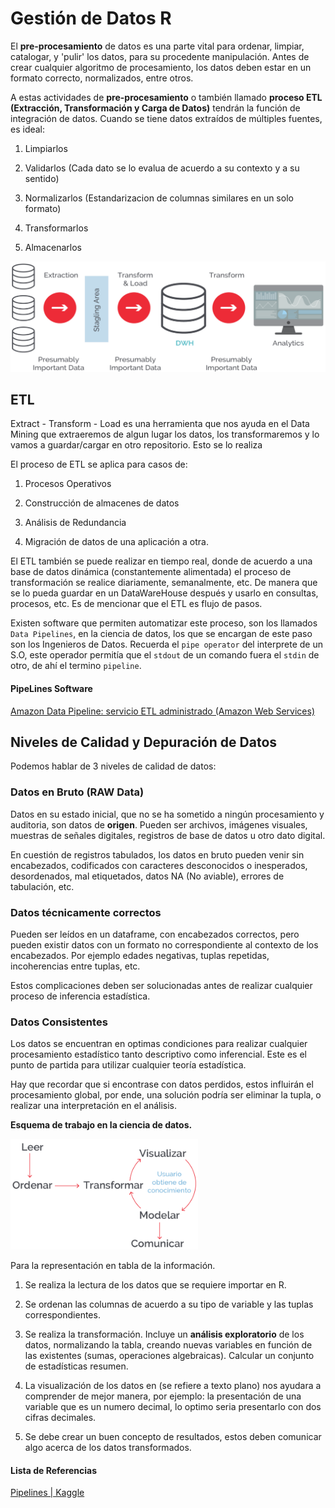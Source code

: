 # Gestión de Datos R

El **pre-procesamiento** de datos es una parte vital para ordenar, limpiar, catalogar, y 'pulir' los datos, para su procedente manipulación. Antes de crear cualquier algoritmo de procesamiento, los datos deben estar en un formato correcto, normalizados, entre otros.

A estas actividades de **pre-procesamiento** o también llamado **proceso ETL (Extracción, Transformación y Carga de Datos)** tendrán la función de integración de datos. Cuando se tiene datos extraídos de múltiples fuentes, es ideal:

1. Limpiarlos

2. Validarlos (Cada dato se lo evalua de acuerdo a su contexto y a su sentido)

3. Normalizarlos (Estandarizacion de columnas similares en un solo formato)

4. Transformarlos 

5. Almacenarlos

![](img/2022-05-04-07-00-07-image.png)

## ETL

Extract - Transform - Load es una herramienta que nos ayuda en el Data Mining que extraeremos de algun lugar los datos, los transformaremos y lo vamos a guardar/cargar en otro repositorio. Esto se lo realiza 

El proceso de ETL se aplica para casos de:

1. Procesos Operativos

2. Construcción de almacenes de datos

3. Análisis de Redundancia

4. Migración de datos de una aplicación a otra.

El ETL también se puede realizar en tiempo real, donde de acuerdo a una base de datos dinámica (constantemente alimentada) el proceso de transformación se realice diariamente, semanalmente, etc. De manera que se lo pueda guardar en un DataWareHouse después y usarlo en consultas, procesos, etc. Es de mencionar que el ETL es flujo de pasos.

Existen software que permiten automatizar este proceso, son los llamados `Data Pipelines`, en la ciencia de datos, los que se encargan de este paso son los Ingenieros de Datos.  Recuerda el `pipe operator` del interprete de un S.O, este operador permitía que el `stdout` de un comando fuera el `stdin` de otro, de ahí el termino `pipeline`.

#### PipeLines Software

[Amazon Data Pipeline: servicio ETL administrado (Amazon Web Services)](https://aws.amazon.com/es/datapipeline/)



## Niveles de Calidad y Depuración de Datos

Podemos hablar de 3 niveles de calidad de datos:

### Datos en Bruto (RAW Data)

Datos en su estado inicial, que  no se ha sometido a ningún procesamiento y auditoria, son datos de **origen**. Pueden ser archivos, imágenes visuales, muestras de señales digitales, registros de base de datos u otro dato digital.

En cuestión de registros tabulados, los datos en bruto pueden venir sin encabezados, codificados con caracteres desconocidos o inesperados, desordenados, mal etiquetados, datos NA (No aviable), errores de tabulación, etc.

### Datos técnicamente correctos

Pueden ser leídos en un dataframe, con encabezados correctos, pero pueden existir datos con un formato no correspondiente al contexto de los encabezados. Por ejemplo edades negativas, tuplas repetidas, incoherencias entre tuplas, etc.

Estos complicaciones deben ser solucionadas antes de realizar cualquier proceso de inferencia estadística.

### Datos Consistentes

Los datos se encuentran en optimas condiciones para realizar cualquier procesamiento estadístico tanto descriptivo como inferencial. Este es el punto de partida para utilizar cualquier teoría estadística.

Hay que recordar que si encontrase con datos perdidos, estos influirán el procesamiento global, por ende, una solución podría ser eliminar la tupla, o realizar una interpretación en el análisis.

**Esquema de trabajo en la ciencia de datos.**

<img title="" src="img/2022-05-04-09-01-25-image.png" alt="" width="300">

Para la representación en tabla de la información.

1. Se realiza la lectura de los datos que se requiere importar en R.

2. Se ordenan las columnas de acuerdo a su tipo de variable y las tuplas correspondientes.

3. Se realiza la transformación. Incluye un **análisis exploratorio** de los datos, normalizando la tabla, creando nuevas variables en función de las existentes (sumas, operaciones algebraicas). Calcular un conjunto de estadísticas resumen.

4. La visualización de los datos en (se refiere a texto plano) nos ayudara a comprender de mejor manera, por ejemplo: la presentación de una variable que es un numero decimal, lo optimo seria presentarlo con dos cifras decimales.

5. Se debe crear un buen concepto de resultados, estos deben comunicar algo acerca de los datos transformados.

#### Lista de Referencias

[Pipelines | Kaggle](https://www.kaggle.com/code/alexisbcook/pipelines)


